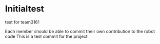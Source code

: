 # Initialtest
test for team3161

Each member should be able to commit their own contribution to the robot code
This is a test commit for the project

